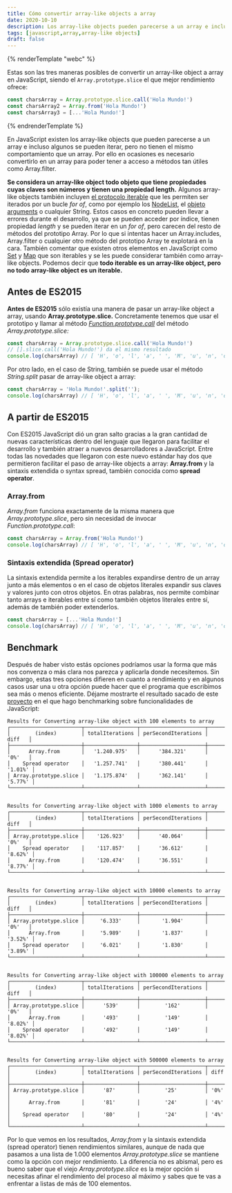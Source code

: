```yaml
---
title: Cómo convertir array-like objects a array
date: 2020-10-10
description: Los array-like objects pueden parecerse a un array e incluso algunos se pueden iterar, pero no tienen el mismo comportamiento que un array. Convertirlos  arrays te permitirá trabajar mejor con ellos.
tags: [javascript,array,array-like objects]
draft: false
---
```


{% renderTemplate "webc" %}
<tldr-section>

Estas son las tres maneras posibles de convertir un array-like object a array en JavaScript, siendo el `Array.prototype.slice` el que mejor rendimiento ofrece:

```js
const charsArray = Array.prototype.slice.call('Hola Mundo!')
const charsArray2 = Array.from('Hola Mundo!')
const charsArray3 = [...'Hola Mundo!']
```

</tldr-section>
{% endrenderTemplate %}

En JavaScript existen los array-like objects que pueden parecerse a un array e incluso algunos se pueden iterar,
pero no tienen el mismo comportamiento que un array. Por ello en ocasiones es necesario convertirlo en un array para
poder tener a acceso a métodos tan útiles como Array.filter.

**Se considera un array-like object todo objeto que tiene propiedades cuyas claves son números y tienen una propiedad length.**
Algunos array-like objects también incluyen [el protocolo iterable](https://developer.mozilla.org/es/docs/Web/JavaScript/Referencia/Iteration_protocols)
que les permiten ser iterados por un bucle *for of*, como por ejemplo los
[NodeList](https://developer.mozilla.org/es/docs/Web/API/NodeList), el [objeto arguments](https://developer.mozilla.org/es/docs/Web/JavaScript/Referencia/Funciones/arguments)
o cualquier String. Estos casos en concreto pueden llevar a errores durante el desarrollo, ya que se pueden acceder por índice, tienen propiedad *length* y se pueden iterar en un *for of*,
pero carecen del resto de métodos del prototipo Array. Por lo que si intentas hacer un Array.includes, Array.filter o
cualquier otro método del prototipo Array te explotará en la cara. También comentar que existen otros elementos en JavaScript
como [Set](https://developer.mozilla.org/es/docs/Web/JavaScript/Referencia/Objetos_globales/Set) y
[Map](https://developer.mozilla.org/es/docs/Web/JavaScript/Referencia/Objetos_globales/Map) que son iterables y se les
puede considerar también como array-like objects. Podemos decir que **todo iterable es un array-like object, pero no todo
array-like object es un iterable.**

## Antes de ES2015

**Antes de ES2015** sólo existía una manera de pasar un array-like object a array, usando **Array.prototype.slice.** Concretamente
tenemos que usar el prototipo y llamar al método [*Function.prototype.call*](https://developer.mozilla.org/es/docs/Web/JavaScript/Referencia/Objetos_globales/Function/call)
del método *Array.prototype.slice:*

```js
const charsArray = Array.prototype.slice.call('Hola Mundo!')
// [].slice.call('Hola Mundo!') da el mismo resultado
console.log(charsArray) // [ 'H', 'o', 'l', 'a', ' ', 'M', 'u', 'n', 'd', 'o', '!' ]
```

Por otro lado, en el caso de String, también se puede usar el método *String.split* pasar de array-like object a array:

```js
const charsArray = 'Hola Mundo!'.split('');
console.log(charsArray) // [ 'H', 'o', 'l', 'a', ' ', 'M', 'u', 'n', 'd', 'o', '!' ]
```


## A partir de ES2015

Con ES2015 JavaScript dió un gran salto gracias a la gran cantidad de nuevas características dentro del lenguaje que
llegaron para facilitar el desarrollo y también atraer a nuevos desarrolladores a JavaScript. Entre todas las novedades
que llegaron con este nuevo estándar hay dos que permitieron facilitar el paso de array-like objects a array:
**Array.from** y la sintaxis extendida o syntax spread, también conocida como **spread operator**.

### Array.from

*Array.from* funciona exactamente de la misma manera que *Array.prototype.slice*, pero sin necesidad de invocar
*Function.prototype.call*:
```js
const charsArray = Array.from('Hola Mundo!')
console.log(charsArray) // [ 'H', 'o', 'l', 'a', ' ', 'M', 'u', 'n', 'd', 'o', '!' ]
```

### Sintaxis extendida (Spread operator)

La sintaxis extendida permite a los iterables expandirse dentro de un array junto a más elementos o en el
caso de objetos literales expandir sus claves y valores junto con otros objetos. En otras palabras, nos permite combinar
tanto arrays e iterables entre sí como también objetos literales entre sí, además de también poder extenderlos.
```js
const charsArray = [...'Hola Mundo!']
console.log(charsArray) // [ 'H', 'o', 'l', 'a', ' ', 'M', 'u', 'n', 'd', 'o', '!' ]
```

## Benchmark

Después de haber visto estás opciones podríamos usar la forma que más nos convenza o más clara nos parezca y aplicarla
donde necesitemos. Sin embargo, estas tres opciones difieren en cuanto a rendimiento y en algunos casos usar una u otra
opción puede hacer que el programa que escribimos sea más o menos eficiente. Déjame mostrarte el resultado sacado de este
[proyecto](https://github.com/ulisesantana/benchmark-js/blob/master/benchmark/arrays/arrayLikeToArray.js) en el que hago
benchmarking sobre funcionalidades de JavaScript:


```text
Results for Converting array-like object with 100 elements to array
┌───────────────────────┬─────────────────┬─────────────────────┬─────────┐
│        (index)        │ totalIterations │ perSecondIterations │  diff   │
├───────────────────────┼─────────────────┼─────────────────────┼─────────┤
│      Array.from       │   '1.240.975'   │      '384.321'      │  '0%'   │
│    Spread operator    │   '1.257.741'   │      '380.441'      │ '1.01%' │
│ Array.prototype.slice │   '1.175.874'   │      '362.141'      │ '5.77%' │
└───────────────────────┴─────────────────┴─────────────────────┴─────────┘


Results for Converting array-like object with 1000 elements to array
┌───────────────────────┬─────────────────┬─────────────────────┬─────────┐
│        (index)        │ totalIterations │ perSecondIterations │  diff   │
├───────────────────────┼─────────────────┼─────────────────────┼─────────┤
│ Array.prototype.slice │    '126.923'    │      '40.064'       │  '0%'   │
│    Spread operator    │    '117.857'    │      '36.612'       │ '8.62%' │
│      Array.from       │    '120.474'    │      '36.551'       │ '8.77%' │
└───────────────────────┴─────────────────┴─────────────────────┴─────────┘


Results for Converting array-like object with 10000 elements to array
┌───────────────────────┬─────────────────┬─────────────────────┬─────────┐
│        (index)        │ totalIterations │ perSecondIterations │  diff   │
├───────────────────────┼─────────────────┼─────────────────────┼─────────┤
│ Array.prototype.slice │     '6.333'     │       '1.904'       │  '0%'   │
│      Array.from       │     '5.989'     │       '1.837'       │ '3.52%' │
│    Spread operator    │     '6.021'     │       '1.830'       │ '3.89%' │
└───────────────────────┴─────────────────┴─────────────────────┴─────────┘


Results for Converting array-like object with 100000 elements to array
┌───────────────────────┬─────────────────┬─────────────────────┬─────────┐
│        (index)        │ totalIterations │ perSecondIterations │  diff   │
├───────────────────────┼─────────────────┼─────────────────────┼─────────┤
│ Array.prototype.slice │      '539'      │        '162'        │  '0%'   │
│      Array.from       │      '493'      │        '149'        │ '8.02%' │
│    Spread operator    │      '492'      │        '149'        │ '8.02%' │
└───────────────────────┴─────────────────┴─────────────────────┴─────────┘


Results for Converting array-like object with 500000 elements to array
┌───────────────────────┬─────────────────┬─────────────────────┬──────┐
│        (index)        │ totalIterations │ perSecondIterations │ diff │
├───────────────────────┼─────────────────┼─────────────────────┼──────┤
│ Array.prototype.slice │      '87'       │        '25'         │ '0%' │
│      Array.from       │      '81'       │        '24'         │ '4%' │
│    Spread operator    │      '80'       │        '24'         │ '4%' │
└───────────────────────┴─────────────────┴─────────────────────┴──────┘
```

Por lo que vemos en los resultados, *Array.from* y la sintaxis extendida (spread operator) tienen rendimientos similares,
aunque de nada que pasamos a una lista de 1.000 elementos *Array.prototype.slice* se mantiene como la opción con mejor
rendimiento. La diferencia no es abismal, pero es bueno saber que el viejo *Array.prototype.slice* es la mejor opción
si necesitas afinar el rendimiento del proceso al máximo y sabes que te vas a enfrentar a listas de más de 100 elementos.
